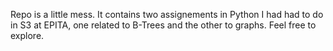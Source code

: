 Repo is a little mess.
It contains two assignements in Python I had had to do in S3 at EPITA, one related to B-Trees and the other to graphs. 
Feel free to explore.
